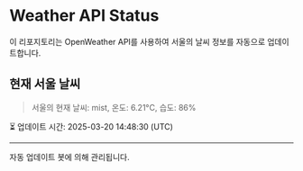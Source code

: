 
# Weather API Status

이 리포지토리는 OpenWeather API를 사용하여 서울의 날씨 정보를 자동으로 업데이트합니다.

## 현재 서울 날씨
> 서울의 현재 날씨: mist, 온도: 6.21°C, 습도: 86%

⏳ 업데이트 시간: 2025-03-20 14:48:30 (UTC)

---
자동 업데이트 봇에 의해 관리됩니다.
